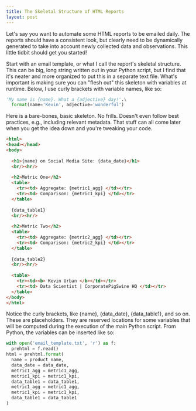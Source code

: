 ```yaml
---
title: The Skeletal Structure of HTML Reports
layout: post
---
```


Let's say you want to automate some HTML reports to be emailed daily. The reports should
have a consistent look, but clearly need to be dynamically generated to take into account
newly collected data and observations. This little tidbit should get you started!

Start with an email template, or what I call the report's skeletal structure. This can
be big, long string written out in your Python script, but I find that it's neater and
more organized to put this in a separate text file. What's important is making sure
you can "flesh out" this skeleton with variables at runtime.  Below, I use curly brackets
with variable names, like so:

```python
'My name is {name}. What a {adjective} day!'.\
  format(name='Kevin', adjective='wonderful')
```

Here is a bare-bones, basic skeleton. No frills.  Doesn't even follow best practices,
e.g., including relevant metadata.  That stuff can all come later when you get the idea
down and you're tweaking your code.

```html
<html>
<head></head>
<body>
  
  <h1>{name} on Social Media Site: {data_date}</h1>
  <br/><hr/>
  
  <h2>Metric One</h2>
  <table>
    <tr><td> Aggregate: {metric1_agg} </td></tr>
    <tr><td> Comparison: {metric1_kpi} </td></tr>
  </table>
  
  {data_table1}
  <br/><hr/>
  
  <h2>Metric Two</h2>
  <table>
    <tr><td> Aggregate: {metric2_agg} </td></tr>
    <tr><td> Comparison: {metric2_kpi} </td></tr>
  </table>
  
  {data_table2}  
  <br/><hr/>
  
  <table>
    <tr><td><b> Kevin Urban </b></td></tr>
    <tr><td> Data Scientist | CorporatePigSwine HQ </td></tr>
  </table>
</body>
</html>
```

Notice the curly brackets, like {name}, {data_date}, {data_table1}, 
and so on. These are placeholders.  They are reserved locations for some variables that will 
be computed during the execution of the main Python script. From Python, the variables can be inserted 
like so:

```python
with open('email_template.txt', 'r') as f:
  prehtml = f.read()
html = prehtml.format(
  name = product_name,
  data_date = data_date,
  metric1_agg = metric1_agg,
  metric1_kpi = metric1_kpi,
  data_table1 = data_table1,
  metric1_agg = metric1_agg,
  metric1_kpi = metric1_kpi,
  data_table1 = data_table1
)
```

